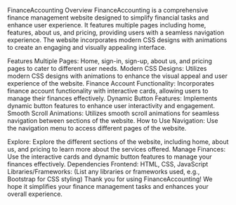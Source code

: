 FinanceAccounting
Overview
FinanceAccounting is a comprehensive finance management website designed to simplify financial tasks and enhance user experience. It features multiple pages including home, features, about us, and pricing, providing users with a seamless navigation experience. The website incorporates modern CSS designs with animations to create an engaging and visually appealing interface.

Features
Multiple Pages: Home, sign-in, sign-up, about us, and pricing pages to cater to different user needs.
Modern CSS Designs: Utilizes modern CSS designs with animations to enhance the visual appeal and user experience of the website.
Finance Account Functionality: Incorporates finance account functionality with interactive cards, allowing users to manage their finances effectively.
Dynamic Button Features: Implements dynamic button features to enhance user interactivity and engagement.
Smooth Scroll Animations: Utilizes smooth scroll animations for seamless navigation between sections of the website.
How to Use
Navigation: Use the navigation menu to access different pages of the website.

Explore: Explore the different sections of the website, including home, about us, and pricing to learn more about the services offered.
Manage Finances: Use the interactive cards and dynamic button features to manage your finances effectively.
Dependencies
Frontend: HTML, CSS, JavaScript
Libraries/Frameworks: (List any libraries or frameworks used, e.g., Bootstrap for CSS styling)
Thank you for using FinanceAccounting! We hope it simplifies your finance management tasks and enhances your overall experience.
